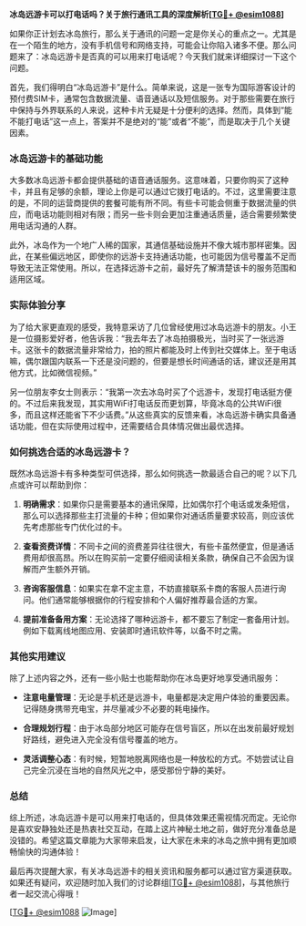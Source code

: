 **冰岛远游卡可以打电话吗？关于旅行通讯工具的深度解析[[TG💪+ @esim1088](https://t.me/s/esim1088)]**

如果你正计划去冰岛旅行，那么关于通讯的问题一定是你关心的重点之一。尤其是在一个陌生的地方，没有手机信号和网络支持，可能会让你陷入诸多不便。那么问题来了：冰岛远游卡是否真的可以用来打电话呢？今天我们就来详细探讨一下这个问题。

首先，我们得明白“冰岛远游卡”是什么。简单来说，这是一张专为国际游客设计的预付费SIM卡，通常包含数据流量、语音通话以及短信服务。对于那些需要在旅行中保持与外界联系的人来说，这种卡片无疑是十分便利的选择。然而，具体到“能不能打电话”这一点上，答案并不是绝对的“能”或者“不能”，而是取决于几个关键因素。

### 冰岛远游卡的基础功能

大多数冰岛远游卡都会提供基础的语音通话服务。这意味着，只要你购买了这种卡，并且有足够的余额，理论上你是可以通过它拨打电话的。不过，这里需要注意的是，不同的运营商提供的套餐可能有所不同。有些卡可能会侧重于数据流量的供应，而电话功能则相对有限；而另一些卡则会更加注重通话质量，适合需要频繁使用电话沟通的人群。

此外，冰岛作为一个地广人稀的国家，其通信基础设施并不像大城市那样密集。因此，在某些偏远地区，即使你的远游卡支持通话功能，也可能因为信号覆盖不足而导致无法正常使用。所以，在选择远游卡之前，最好先了解清楚该卡的服务范围和适用区域。

### 实际体验分享

为了给大家更直观的感受，我特意采访了几位曾经使用过冰岛远游卡的朋友。小王是一位摄影爱好者，他告诉我：“我去年去了冰岛拍摄极光，当时买了一张远游卡。这张卡的数据流量非常给力，拍的照片都能及时上传到社交媒体上。至于电话嘛，偶尔跟国内联系一下还是没问题的，但要是想长时间通话的话，建议还是用其他方式，比如微信视频。”

另一位朋友李女士则表示：“我第一次去冰岛时买了个远游卡，发现打电话挺方便的。不过后来我发现，其实用WiFi打电话反而更划算，毕竟冰岛的公共WiFi很多，而且这样还能省下不少话费。”从这些真实的反馈来看，冰岛远游卡确实具备通话功能，但在实际使用过程中，还需要结合具体情况做出最优选择。

### 如何挑选合适的冰岛远游卡？

既然冰岛远游卡有多种类型可供选择，那么如何挑选一款最适合自己的呢？以下几点或许可以帮助到你：

1. **明确需求**：如果你只是需要基本的通讯保障，比如偶尔打个电话或发条短信，那么可以选择那些主打流量的卡种；但如果你对通话质量要求较高，则应该优先考虑那些专门优化过的卡。

2. **查看资费详情**：不同卡之间的资费差异往往很大，有些卡虽然便宜，但是通话费用却很高昂。所以在购买前一定要仔细阅读相关条款，确保自己不会因为误解而产生额外开销。

3. **咨询客服信息**：如果实在拿不定主意，不妨直接联系卡商的客服人员进行询问。他们通常能够根据你的行程安排和个人偏好推荐最合适的方案。

4. **提前准备备用方案**：无论选择了哪种远游卡，都不要忘了制定一套备用计划。例如下载离线地图应用、安装即时通讯软件等，以备不时之需。

### 其他实用建议

除了上述内容之外，还有一些小贴士也能帮助你在冰岛更好地享受通讯服务：

- **注意电量管理**：无论是手机还是远游卡，电量都是决定用户体验的重要因素。记得随身携带充电宝，并尽量减少不必要的耗电操作。
  
- **合理规划行程**：由于冰岛部分地区可能存在信号盲区，所以在出发前最好规划好路线，避免进入完全没有信号覆盖的地方。

- **灵活调整心态**：有时候，短暂地脱离网络也是一种放松的方式。不妨尝试让自己完全沉浸在当地的自然风光之中，感受那份宁静的美好。

### 总结

综上所述，冰岛远游卡是可以用来打电话的，但具体效果还需视情况而定。无论你是喜欢安静独处还是热衷社交互动，在踏上这片神秘土地之前，做好充分准备总是没错的。希望这篇文章能为大家带来启发，让大家在未来的冰岛之旅中拥有更加顺畅愉快的沟通体验！

最后再次提醒大家，有关冰岛远游卡的相关资讯和服务都可以通过官方渠道获取。如果还有疑问，欢迎随时加入我们的讨论群组[[TG💪+ @esim1088](https://t.me/s/esim1088)]，与其他旅行者一起交流心得哦！

[[TG💪+ @esim1088](https://t.me/s/esim1088) ![Image](https://i.postimg.cc/4NQfJmqS/Snipaste-2025-05-13-00-14-12.png)]